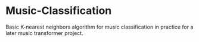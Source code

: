 # Music-Classification
Basic K-nearest neighbors algorithm for music classification in practice for a later music transformer project.
